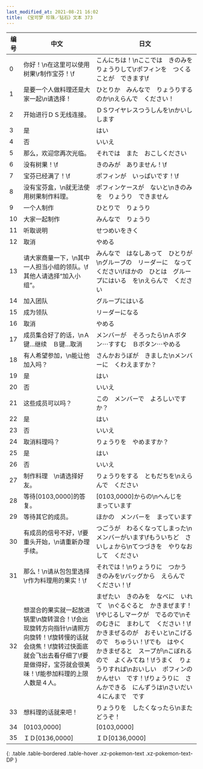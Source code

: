 ```yaml
---
last_modified_at: 2021-08-21 16:02
title: 《宝可梦 珍珠／钻石》文本 373
---
```

| 编号 | 中文 | 日文 |
| ---- | ---- | ---- |
| 0 | 你好！\n在这里可以使用树果\r制作宝芬！\f | こんにちは！\nここでは　きのみを　りょうりして\rポフィンを　つくることが　できます\f |
| 1 | 是要一个人做料理还是大家一起\n请选择！ | ひとりか　みんなで　りょうりするのか\nえらんで　ください！ |
| 2 | 开始进行ＤＳ无线连接。 | ＤＳワイヤレスつうしんを\nかいし　します |
| 3 | 是 | はい |
| 4 | 否 | いいえ |
| 5 | 那么，欢迎您再次光临。 | それでは　また　おこしください |
| 6 | 没有树果！\f | きのみが　ありません！\f |
| 7 | 宝芬已经满了！\f | ポフィンが　いっぱいです！\f |
| 8 | 没有宝芬盒，\n就无法使用树果制作料理。 | ポフィンケースが　ないと\nきのみを　りょうり　できません |
| 9 | 一个人制作 | ひとりで　りょうり |
| 10 | 大家一起制作 | みんなで　りょうり |
| 11 | 听取说明 | せつめいをきく |
| 12 | 取消 | やめる |
| 13 | 请大家商量一下，\n其中一人担当小组的领队。\f其他人请选择“加入小组”。 | みんなで　はなしあって　ひとりが\nグループの　リーダーに　なってください\fほかの　ひとは　グループにはいる　を\nえらんで　ください |
| 14 | 加入团队 | グループにはいる |
| 15 | 成为领队 | リーダーになる |
| 16 | 取消 | やめる |
| 17 | 成员集合好了的话，\nＡ键…继续　Ｂ键…取消 | メンバーが　そろったら\nＡボタン⋯すすむ　Ｂボタン⋯やめる |
| 18 | 有人希望参加，\n能让他加入吗？ | さんかおうぼが　きました\nメンバーに　くわえますか？ |
| 19 | 是 | はい |
| 20 | 否 | いいえ |
| 21 | 这些成员可以吗？ | この　メンバーで　よろしいですか？ |
| 22 | 是 | はい |
| 23 | 否 | いいえ |
| 24 | 取消料理吗？ | りょうりを　やめますか？ |
| 25 | 是 | はい |
| 26 | 否 | いいえ |
| 27 | 制作料理　\n请选择好友。 | りょうりをする　ともだちを\nえらんで　ください |
| 28 | 等待[0103,0000]的答复。 | [0103,0000]からの\nへんじを　まっています |
| 29 | 等待其它的成员。 | ほかの　メンバーを　まっています |
| 30 | 有成员的信号不好，\f要重头开始，\n请重新办理手续。 | つごうが　わるくなってしまった\nメンバーがいます\fもういちど　さいしょから\nてつづきを　やりなおして　ください |
| 31 | 那么！\n请从包包里选择\r作为料理用的果实！\f | それでは！\nりょうりに　つかう　きのみを\rバッグから　えらんで　ください！\f |
| 32 | 想混合的果实就一起放进锅里\n旋转混合！\f会出现旋转方向指针\n请照方向旋转！\f旋转慢的话就会烧焦！\f旋转过快面底就会飞出去看仔细了\f要是做得好，宝芬就会很美味！\f能参加料理的上限人数是４人。 | まぜたい　きのみを　なべに　いれて　\nぐるぐると　かきまぜます！\fやじるしマークが　でるので\nそのむきに　まわして　ください！\fかきまぜるのが　おそいと\nこげるので　ちゅうい！\fでも　はやく　かきまぜると　スープが\nこぼれるので　よくみてね！\fうまく　りょうりすれば\nおいしい　ポフィンの　かんせい　です！\fりょうりに　さんかできる　にんずうは\nさいだい　４にんまで　です |
| 33 | 想料理的话就来吧！ | りょうりを　したくなったら\nまた　どうぞ！ |
| 34 | [0103,0000] | [0103,0000] |
| 35 | ＩＤ[0136,0000] | ＩＤ[0136,0000] |
{: .table .table-bordered .table-hover .xz-pokemon-text .xz-pokemon-text-DP }